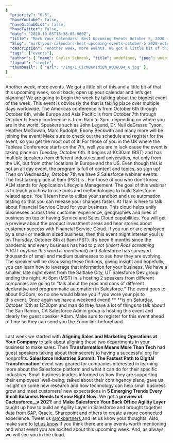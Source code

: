 ```yaml
---
{
  "priority": "0.5",
  "haveYoutube": false,
  "haveGithubGist": false,
  "haveTwitter": false,
  "date": "2020-10-05T18:38:05.000Z",
  "title": "Mark Your Calendars: Best Upcoming Events October 5, 2020 — October 9, 2020",
  "Slug": "mark-your-calendars-best-upcoming-events-october-5-2020-october-9-2020",
  "description": "Another week, more events. We got a little bit of this and a little bit of that this upcoming week, so sit back, open up your calendar and let’s get planning!.",
  "tags": ["events"],
  "author": { "name": Caylin Schmenk, "title": undefined, "jpeg": undefined },
  "layout": "single",
  "thumbnail": { "url": "/img/1_CicM8Kn1diQh_WQ36U94_A.jpg" },
}
---
```


Another week, more events. We got a little bit of this and a little bit of that this upcoming week, so sit back, open up your calendar and let’s get planning!
We are going to begin the week by talking about the biggest event of the week. This event is obviously the [](https://www.tableau.com/community/events/conference) that is taking place over multiple days worldwide. The Americas conference is from October 6th through October 8th, while Europe and Asia Pacific is from October 7th through October 9. Every conference is from 9am to 3pm, depending on where you are in the world. Speakers such as John Legend, Dr. Neil deGrasse Tyson, Heather McGowan, Marc Rudolph, Ebony Beckwith and many more will be joining the event! Make sure to check out the schedule and register for the event, so you get the most out of it!
For those of you in the UK where the Tableau Conference starts on the 7th, well you are in luck cause the [](https://www.salesforce.com/uk/form/sfdo/edu/horizons-virtual-2020/) event is taking place on Tuesday, October 6th. It begins at 10:30am (BST) and has multiple speakers from different industries and universities, not only from the UK, but from other locations in Europe and the US. Even though this is not an all day event, the program is full of content and topics, so sign up!
Then on Wednesday, October 7th we have 2 Salesforce webinar events. The first taking place at 9am (PST) is [](https://www.salesforce.com/form/events/webinars/form-rss/2709522). For those of you who don’t know, ALM stands for Application Lifecycle Management. The goal of this webinar is to teach you how to use tools and methodologies to build Salesforce related apps. You’ll learn how to utilize your sandbox and use automation testing so that you can release your changes faster.
At 11am [](https://www.salesforce.com/form/events/webinars/form-rss/2705139) is here to talk about Financial Service Cloud for your business. This cloud helps unify businesses across their customer experience, geographies and lines of business on top of having Service and Sales Cloud capabilities. You will get a preview about the product investment areas and hear stories about customer success with Financial Service Cloud.
If you run or are employed by a small or medium sized business, then this event might interest you! [](https://www.salesforce.com/form/events/webinars/form-rss/2699497) is on Thursday, October 8th at 9am (PST). It’s been 6 months since the pandemic and every business has had to pivot (_insert Ross screaming PIVOT anytime this word is mentioned_) and Salesforce has surveyed thousands of small and medium businesses to see how they are evolving. The speaker will be discussing these findings, giving insight and hopefully, you can learn how to leverage that information for your business.
We have a smaller, late night event from the Saltlake City, UT Salesforce Dev group ending the night. At 8pm (MST) in [](https://trailblazercommunitygroups.com/events/details/salesforce-salesforce-developer-group-salt-lake-city-united-states-presents-automation-architecture-pbs-flows-wfrs-apex-triggers/) is hosting 2 speakers from different companies are going to “talk about the pros and cons of different declarative and programmatic automation in Salesforce.” The event goes to about 9:30pm, so no one would blame you if you wore your pjs to this event.
Once again we have a weekend event! [](https://trailblazercommunitygroups.com/events/details/salesforce-salesforce-admin-group-san-ramon-united-states-presents-demystifying-code-for-admins-get-inspired-by-trailblazing-journey-of-adam-winter21-updates/)\*\* \*\*is on Saturday, October 10th at 12:30pm and man do they have a lot of things to talk about! The San Ramon, CA Salesforce Admin group is hosting this event and clearly the guest speaker Adam. Make sure to register for this event ahead of time so they can send you the Zoom link beforehand.

##

Last week we started with **Aligning Sales and Marketing Operations at Your Company** to talk about aligning these two departments in your business to make sales. Then **Transformation Means More Than Tech** had guest speakers talking about their secrets to having a successful org for nonprofits. **Salesforce Industries Summit: The Fastest Path to Digital Transformation**! event was geared for companies interested in learning more about the Salesforce platform and what it can do for their specific industries.
Small business leaders informed us how they are supporting their employees’ well-being, talked about their contingency plans, gave us insight on some new research and how technology can help small business grow and meet customers’ new expectations in **5 Emerging Trends Every Small Business Needs to Know Right Now**. We got a **preview of Cactusforce\_\_v 2021**! and **Make Salesforce Your Back Office Agility Layer** taught up how to build an Agility Layer in Salesforce and brought together data from SAP, Oracle, Sharepoint and others to create a more connected experience. Tweet us [@mkpartners ](http://www.twitter.com/mkpartners)and let us know your thoughts!
Also, make sure to [let us know](https://www.mkpartners.com/contact/) if you think there are any events worth mentioning and what event you are excited about this upcoming week. And, as always, we will see you in the cloud.
